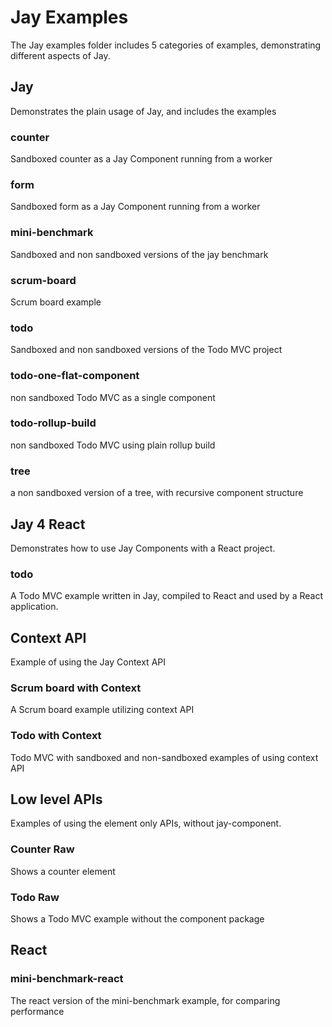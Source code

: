 # Jay Examples

The Jay examples folder includes 5 categories of examples, demonstrating different aspects of Jay.

## Jay

Demonstrates the plain usage of Jay, and includes the examples

### counter

Sandboxed counter as a Jay Component running from a worker

### form

Sandboxed form as a Jay Component running from a worker

### mini-benchmark

Sandboxed and non sandboxed versions of the jay benchmark

### scrum-board

Scrum board example

### todo

Sandboxed and non sandboxed versions of the Todo MVC project

### todo-one-flat-component

non sandboxed Todo MVC as a single component

### todo-rollup-build

non sandboxed Todo MVC using plain rollup build

### tree

a non sandboxed version of a tree, with recursive component structure

## Jay 4 React

Demonstrates how to use Jay Components with a React project.

### todo

A Todo MVC example written in Jay, compiled to React and used by a React application.

## Context API

Example of using the Jay Context API

### Scrum board with Context

A Scrum board example utilizing context API

### Todo with Context

Todo MVC with sandboxed and non-sandboxed examples of using context API

## Low level APIs

Examples of using the element only APIs, without jay-component.

### Counter Raw

Shows a counter element

### Todo Raw

Shows a Todo MVC example without the component package

## React

### mini-benchmark-react

The react version of the mini-benchmark example, for comparing performance
